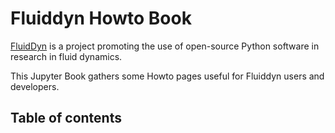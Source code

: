 # Fluiddyn Howto Book

[FluidDyn](https://fluiddyn.readthedocs.io) is a project promoting the use of open-source
Python software in research in fluid dynamics.

This Jupyter Book gathers some Howto pages useful for Fluiddyn users and developers.

## Table of contents

```{tableofcontents}
```
